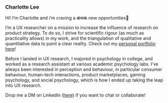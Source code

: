 ### **Charlotte** Lee

Hi! I’m Charlotte and i’m craving a ~~drink~~ new opportunities🍹

I’m a UX researcher on a mission to increase the influence of research on product strategy. To do so, I strive for scientific rigour (as much as practicality allows) in my work, and the triangulation of qualitative and quantitative data to paint a clear reality. Check out my [personal portfolio here](https://uxfol.io/14d5dc49)!

Before I landed in UX research, I majored in psychology in college, and worked as a research assistant at various academic psychology labs. I've always been interested in perception and behaviour, in particular consumer behaviour, human-tech interactions, product marketplaces, gaming psychology, and social psychology, which is how I ended up taking the leap into UX research.

Drop me a DM on LinkedIn ([here](https://www.linkedin.com/in/charlotte-lee-7259b0212)) if you want to chat or collaborate!